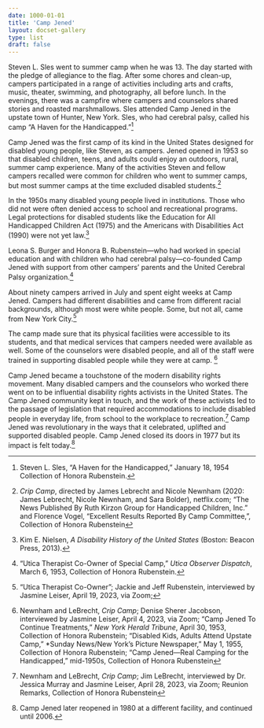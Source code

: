 ```yaml
---
date: 1000-01-01
title: 'Camp Jened'
layout: docset-gallery
type: list
draft: false
---
```


Steven L. Sles went to summer camp when he was 13. The day started with the pledge of allegiance to the flag. After some chores and clean-up, campers participated in a range of activities including arts and crafts, music, theater, swimming, and photography, all before lunch. In the evenings, there was a campfire where campers and counselors shared stories and roasted marshmallows. Sles attended Camp Jened in the upstate town of Hunter, New York. Sles, who had cerebral palsy, called his camp “A Haven for the Handicapped.”[^1]

Camp Jened was the first camp of its kind in the United States designed for disabled young people, like Steven, as campers. Jened opened in 1953 so that disabled children, teens, and adults could enjoy an outdoors, rural, summer camp experience. Many of the activities Steven and fellow campers recalled were common for children who went to summer camps, but most summer camps at the time excluded disabled students.[^2]

In the 1950s many disabled young people lived in institutions. Those who did not were often denied access to school and recreational programs. Legal protections for disabled students like the Education for All Handicapped Children Act (1975) and the Americans with Disabilities Act (1990) were not yet law.[^3]  

Leona S. Burger and Honora B. Rubenstein—who had worked in special education and with children who had cerebral palsy—co-founded Camp Jened with support from other campers’ parents and the United Cerebral Palsy organization.[^4]

About ninety campers arrived in July and spent eight weeks at Camp Jened. Campers had different disabilities and came from different racial backgrounds, although most were white people. Some, but not all, came from New York City.[^5]

The camp made sure that its physical facilities were accessible to its students, and that medical services that campers needed were available as well. Some of the counselors were disabled people, and all of the staff were trained in supporting disabled people while they were at camp. [^6]

Camp Jened became a touchstone of the modern disability rights movement. Many disabled campers and the counselors who worked there went on to be influential disability rights activists in the United States. The Camp Jened community kept in touch, and the work of these activists led to the passage of legislation that required accommodations to include disabled people in everyday life, from school to the workplace to recreation.[^7] Camp Jened was revolutionary in the ways that it celebrated, uplifted and supported disabled people. Camp Jened closed its doors in 1977 but its impact is felt today.[^8]

[^1]: Steven L. Sles, “A Haven for the Handicapped,” January 18, 1954  Collection of Honora Rubenstein.

[^2]: *Crip Camp*, directed by James Lebrecht and Nicole Newnham (2020: James Lebrecht, Nicole Newnham, and Sara Bolder), netflix.com; “The News Published By Ruth Kirzon Group for Handicapped Children, Inc.” and Florence Vogel, “Excellent Results Reported By Camp Committee,”, Collection of Honora Rubenstein  

[^3]: Kim E. Nielsen, *A Disability History of the United States* (Boston: Beacon Press, 2013).

[^4]: “Utica Therapist Co-Owner of Special Camp,” *Utica Observer Dispatch*, March 6, 1953, Collection of Honora Rubenstein.

[^5]: “Utica Therapist Co-Owner”; Jackie and Jeff Rubenstein, interviewed by Jasmine Leiser, April 19, 2023, via Zoom;

[^6]: Newnham and LeBrecht, *Crip Camp*; Denise Sherer Jacobson, interviewed by Jasmine Leiser, April 4, 2023, via Zoom; “Camp Jened To Continue Treatments,” *New York Herald Tribune*, April 30, 1953, Collection of Honora Rubenstein; “Disabled Kids, Adults Attend Upstate Camp,” *Sunday News/New York’s Picture Newspaper,” May 1, 1955, Collection of Honora Rubenstein; “Camp Jened—Real Camping for the Handicapped,” mid-1950s, Collection of Honora Rubenstein

[^7]: Newnham and LeBrecht, *Crip Camp*; Jim LeBrecht, interviewed by Dr. Jessica Murray and Jasmine Leiser, April 28, 2023, via Zoom; Reunion Remarks, Collection of Honora Rubenstein

[^8]: Camp Jened later reopened in 1980 at a different facility, and continued until 2006.
